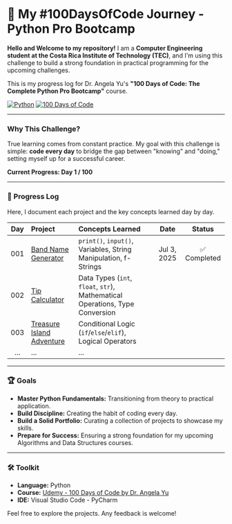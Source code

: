 # 🚀 My #100DaysOfCode Journey - Python Pro Bootcamp

**Hello and Welcome to my repository!** I am a **Computer Engineering student at the Costa Rica Institute of Technology (TEC)**, and I'm using this challenge to build a strong foundation in practical programming for the upcoming challenges. 

This is my progress log for Dr. Angela Yu's **"100 Days of Code: The Complete Python Pro Bootcamp"** course. 


[![Python](https://img.shields.io/badge/Python-3776AB?style=for-the-badge&logo=python&logoColor=white)](https://www.python.org/)
[![100 Days of Code](https://img.shields.io/badge/Challenge-100%20Days%20of%20Code-000?style=for-the-badge&logo=)](https://www.100daysofcode.com/)

---

### Why This Challenge?

True learning comes from constant practice. My goal with this challenge is simple: **code every day** to bridge the gap between "knowing" and "doing," setting myself up for a successful career.

**Current Progress: Day 1 / 100**

---

### 📓 Progress Log

Here, I document each project and the key concepts learned day by day.

| Day | Project | Concepts Learned | Date | Status |
|:---:|:---|:---|:---:|:---:|
| 001 | [Band Name Generator](link-to-day-1-folder) | `print()`, `input()`, Variables, String Manipulation, f-Strings | Jul 3, 2025 | ✅ Completed |
| 002 | [Tip Calculator](link-to-day-2-folder) | Data Types (`int`, `float`, `str`), Mathematical Operations, Type Conversion | | |
| 003 | [Treasure Island Adventure](link-to-day-3-folder) | Conditional Logic (`if`/`else`/`elif`), Logical Operators | | |
| ... | ... | ... | | |

---

### 🏆 Goals

* **Master Python Fundamentals:** Transitioning from theory to practical application.
* **Build Discipline:** Creating the habit of coding every day.
* **Build a Solid Portfolio:** Curating a collection of projects to showcase my skills.
* **Prepare for Success:** Ensuring a strong foundation for my upcoming Algorithms and Data Structures courses.

---


### 🛠️ Toolkit

* **Language:** Python
* **Course:** [Udemy - 100 Days of Code by Dr. Angela Yu](https://www.udemy.com/course/100-days-of-code/)
* **IDE:** Visual Studio Code - PyCharm

Feel free to explore the projects. Any feedback is welcome!
